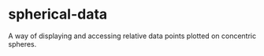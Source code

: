 # spherical-data
A way of displaying and accessing relative data points plotted on concentric spheres.
